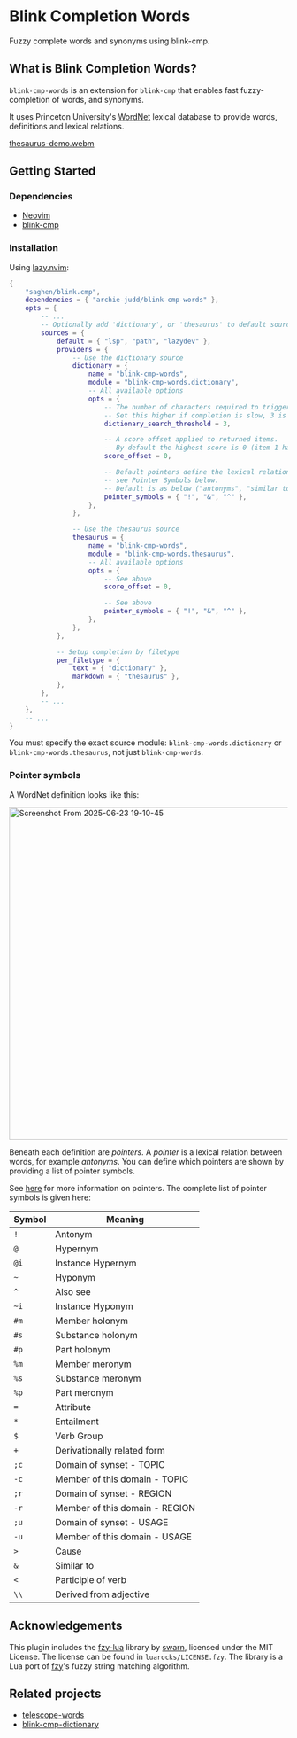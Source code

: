# Blink Completion Words

Fuzzy complete words and synonyms using blink-cmp. 

## What is Blink Completion Words?

`blink-cmp-words` is an extension for `blink-cmp` that enables fast fuzzy-completion of words, and synonyms.

It uses Princeton University's [WordNet](https://wordnet.princeton.edu/) lexical database to provide words, definitions and lexical relations.

[thesaurus-demo.webm](https://github.com/user-attachments/assets/e0695ce1-aae9-4ed8-8b8d-b09ac1b72994)

## Getting Started

### Dependencies

- [Neovim](https://github.com/neovim/neovim)
- [blink-cmp](https://github.com/Saghen/blink.cmp)

### Installation

Using [lazy.nvim](https://github.com/folke/lazy.nvim):

```lua
{
	"saghen/blink.cmp",
	dependencies = { "archie-judd/blink-cmp-words" },
	opts = {
		-- ...
		-- Optionally add 'dictionary', or 'thesaurus' to default sources
		sources = {
			default = { "lsp", "path", "lazydev" },
			providers = {
				-- Use the dictionary source
				dictionary = {
					name = "blink-cmp-words",
					module = "blink-cmp-words.dictionary",
					-- All available options
					opts = {
						-- The number of characters required to trigger completion. 
						-- Set this higher if completion is slow, 3 is default.
						dictionary_search_threshold = 3,

						-- A score offset applied to returned items. 
						-- By default the highest score is 0 (item 1 has a score of -1, item 2 of -2 etc..).
						score_offset = 0,

						-- Default pointers define the lexical relations listed under each definition,
						-- see Pointer Symbols below.
						-- Default is as below ("antonyms", "similar to" and "also see").
						pointer_symbols = { "!", "&", "^" },
					},
				},

				-- Use the thesaurus source
				thesaurus = {
					name = "blink-cmp-words",
					module = "blink-cmp-words.thesaurus",
					-- All available options
					opts = {
						-- See above
						score_offset = 0,

						-- See above
						pointer_symbols = { "!", "&", "^" },
					},
				},
			},

			-- Setup completion by filetype
			per_filetype = {
				text = { "dictionary" },
				markdown = { "thesaurus" },
			},
		},
		-- ...
	},
	-- ...
}
```

You must specify the exact source module: `blink-cmp-words.dictionary` or `blink-cmp-words.thesaurus`, not just `blink-cmp-words`.


### Pointer symbols

A WordNet definition looks like this:

<img width="600" alt="Screenshot From 2025-06-23 19-10-45" src="https://github.com/user-attachments/assets/8a59024d-a470-4a24-8055-21534b9698ef" />

Beneath each definition are _pointers_. A _pointer_ is a lexical relation between words, for example _antonyms_. You can
define which pointers are shown by providing a list of pointer symbols.

See [here](https://wordnet.princeton.edu/documentation/wninput5wn) for more information on pointers. The complete list of pointer symbols is given here:

| Symbol | Meaning                        |
| ------ | ------------------------------ |
| `!`    | Antonym                        |
| `@`    | Hypernym                       |
| `@i`   | Instance Hypernym              |
| `~`    | Hyponym                        |
| `^`    | Also see                       |
| `~i`   | Instance Hyponym               |
| `#m`   | Member holonym                 |
| `#s`   | Substance holonym              |
| `#p`   | Part holonym                   |
| `%m`   | Member meronym                 |
| `%s`   | Substance meronym              |
| `%p`   | Part meronym                   |
| `=`    | Attribute                      |
| `*`    | Entailment                     |
| `$`    | Verb Group                     |
| `+`    | Derivationally related form    |
| `;c`   | Domain of synset - TOPIC       |
| `-c`   | Member of this domain - TOPIC  |
| `;r`   | Domain of synset - REGION      |
| `-r`   | Member of this domain - REGION |
| `;u`   | Domain of synset - USAGE       |
| `-u`   | Member of this domain - USAGE  |
| `>`    | Cause                          |
| `&`    | Similar to                     |
| `<`    | Participle of verb             |
| `\\`   | Derived from adjective         |

## Acknowledgements

This plugin includes the [fzy-lua](https://github.com/swarn/fzy-lua) library by [swarn](https://github.com/swarn), licensed under the MIT License.
The license can be found in `luarocks/LICENSE.fzy`. The library is a Lua port of [fzy](https://github.com/jhawthorn/fzy)'s fuzzy string matching algorithm.

## Related projects

- [telescope-words](https://github.com/archie-judd/telescope-words.nvim)
- [blink-cmp-dictionary](https://github.com/Kaiser-Yang/blink-cmp-dictionary)
